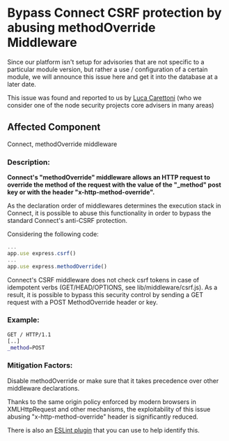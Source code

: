 # Bypass Connect CSRF protection by abusing methodOverride Middleware

Since our platform isn't setup for advisories that are not specific to a particular module version, but rather a use / configuration of a certain module, we will announce this issue here and get it into the database at a later date.

This issue was found and reported to us by [Luca Carettoni](http://twitter.com/_ikki) (who we consider one of the node security projects core advisers in many areas)

## Affected Component

Connect, methodOverride middleware

### Description:

**Connect's "methodOverride" middleware allows an HTTP request to override the method of the request with the value of the "\_method" post key or with the header "x-http-method-override".**

As the declaration order of middlewares determines the execution stack in Connect, it is possible to abuse this functionality in order to bypass the standard Connect's anti-CSRF protection.

Considering the following code:

```js
...
app.use express.csrf()
...
app.use express.methodOverride()
```

Connect's CSRF middleware does not check csrf tokens in case of idempotent verbs (GET/HEAD/OPTIONS, see lib/middleware/csrf.js). As a result, it is possible to bypass this security control by sending a GET request with a POST MethodOverride header or key.

### Example:

```sh
GET / HTTP/1.1
[..]
_method=POST
```

### Mitigation Factors:

Disable methodOverride or make sure that it takes precedence over other middleware declarations.

Thanks to the same origin policy enforced by modern browsers in XMLHttpRequest and other mechanisms, the exploitability of this issue abusing "x-http-method-override" header is significantly reduced.

There is also an [ESLint plugin](https://github.com/evilpacket/eslint-rules) that you can use to help identify this.
